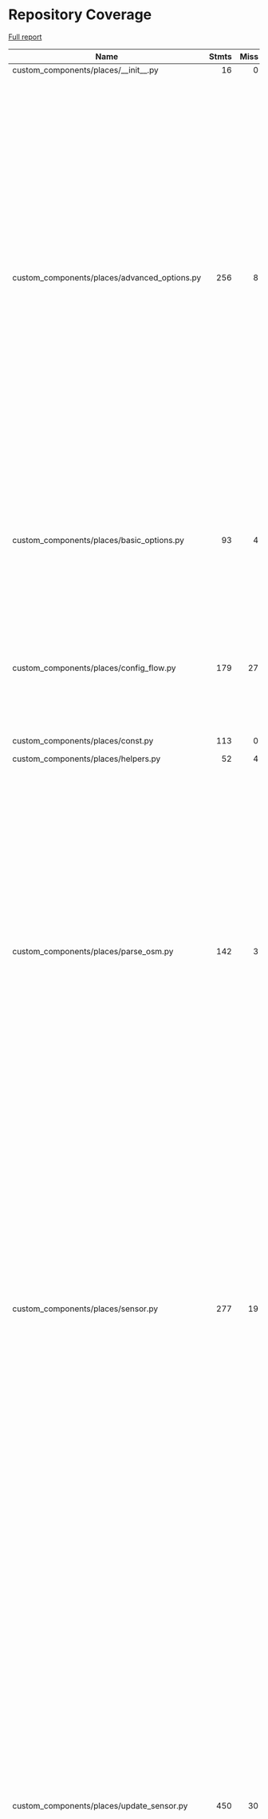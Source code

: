 # Repository Coverage

[Full report](https://htmlpreview.github.io/?https://github.com/Snuffy2/places/blob/python-coverage-comment-action-data/htmlcov/index.html)

| Name                                           |    Stmts |     Miss |   Branch |   BrPart |   Cover |   Missing |
|----------------------------------------------- | -------: | -------: | -------: | -------: | ------: | --------: |
| custom\_components/places/\_\_init\_\_.py      |       16 |        0 |        0 |        0 |    100% |           |
| custom\_components/places/advanced\_options.py |      256 |        8 |      152 |       22 |     93% |126->128, 189->177, 245->249, 250->252, 267, 268->276, 274->276, 278->280, 283->exit, 295->303, 305->exit, 316->315, 318->315, 329->exit, 353, 383->385, 386-387, 411, 412->404, 415-416, 423, 428->430 |
| custom\_components/places/basic\_options.py    |       93 |        4 |       44 |        7 |     92% |119->111, 131, 186->exit, 203->216, 211-212, 218->exit, 235 |
| custom\_components/places/config\_flow.py      |      179 |       27 |       86 |        8 |     83% |70->69, 154, 164-176, 187-199, 206-210, 251-253, 274, 287-296 |
| custom\_components/places/const.py             |      113 |        0 |        0 |        0 |    100% |           |
| custom\_components/places/helpers.py           |       52 |        4 |        2 |        0 |     93% |20-21, 87-88 |
| custom\_components/places/parse\_osm.py        |      142 |        3 |       86 |       20 |     90% |66, 85->exit, 98, 123->exit, 137->142, 155, 238->243, 243->250, 245->250, 250->255, 255->260, 260->265, 265->exit, 273->279, 279->284, 284->290, 290->exit, 303->307, 304->303, 307->exit |
| custom\_components/places/sensor.py            |      277 |       19 |      106 |       19 |     89% |133->135, 135->139, 139->145, 210->212, 213, 239, 277, 290, 313->317, 319, 385->exit, 400->399, 405->404, 418, 473, 485->exit, 497-506, 516-533, 563->567, 609->611, 628->exit |
| custom\_components/places/update\_sensor.py    |      450 |       30 |      170 |       34 |     90% |136-140, 149->151, 164, 173-174, 190->192, 192->194, 194->197, 198->197, 201->207, 207->212, 209->208, 233-234, 240, 244, 248, 300->308, 326, 333->346, 358->360, 360->exit, 446->448, 448->453, 460, 629->exit, 637, 667->exit, 685->exit, 766, 824, 828->835, 835->842, 842->exit, 922, 998-1004, 1008-1018, 1023->exit, 1088-1089 |
|                                      **TOTAL** | **1578** |   **95** |  **646** |  **110** | **90%** |           |


## Setup coverage badge

Below are examples of the badges you can use in your main branch `README` file.

### Direct image

[![Coverage badge](https://raw.githubusercontent.com/Snuffy2/places/python-coverage-comment-action-data/badge.svg)](https://htmlpreview.github.io/?https://github.com/Snuffy2/places/blob/python-coverage-comment-action-data/htmlcov/index.html)

This is the one to use if your repository is private or if you don't want to customize anything.

### [Shields.io](https://shields.io) Json Endpoint

[![Coverage badge](https://img.shields.io/endpoint?url=https://raw.githubusercontent.com/Snuffy2/places/python-coverage-comment-action-data/endpoint.json)](https://htmlpreview.github.io/?https://github.com/Snuffy2/places/blob/python-coverage-comment-action-data/htmlcov/index.html)

Using this one will allow you to [customize](https://shields.io/endpoint) the look of your badge.
It won't work with private repositories. It won't be refreshed more than once per five minutes.

### [Shields.io](https://shields.io) Dynamic Badge

[![Coverage badge](https://img.shields.io/badge/dynamic/json?color=brightgreen&label=coverage&query=%24.message&url=https%3A%2F%2Fraw.githubusercontent.com%2FSnuffy2%2Fplaces%2Fpython-coverage-comment-action-data%2Fendpoint.json)](https://htmlpreview.github.io/?https://github.com/Snuffy2/places/blob/python-coverage-comment-action-data/htmlcov/index.html)

This one will always be the same color. It won't work for private repos. I'm not even sure why we included it.

## What is that?

This branch is part of the
[python-coverage-comment-action](https://github.com/marketplace/actions/python-coverage-comment)
GitHub Action. All the files in this branch are automatically generated and may be
overwritten at any moment.
